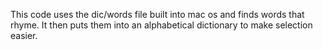 This code uses the dic/words file built into mac os and finds words that rhyme.
It then puts them into an alphabetical dictionary to make selection easier.
